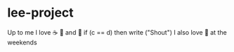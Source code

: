 # lee-project
Up to me
I love :coffee: :pizza: and :dancer:
if (c == d)
  then
  write ("Shout")
I also love :beer: at the weekends
